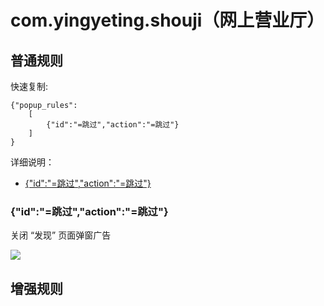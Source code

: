 # com.yingyeting.shouji（网上营业厅）

## 普通规则

快速复制:
```
{"popup_rules":
    [
        {"id":"=跳过","action":"=跳过"}
    ]
}
```
详细说明：
- [{"id":"=跳过","action":"=跳过"}](#id跳过action跳过)

### {"id":"=跳过","action":"=跳过"}
关闭 “发现” 页面弹窗广告

![](./assets/发现页面弹窗广告.jpg)


## 增强规则
